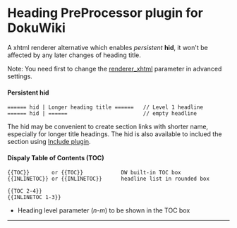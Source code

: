 # Heading PreProcessor plugin for DokuWiki

A xhtml renderer alternative which enables *persistent* **hid**, it won't be affected by any later changes of heading title.

Note: You need first to change the [renderer_xhtml](https://www.dokuwiki.org/config:renderer_xhtml) parameter in advanced settings.


#### Persistent hid

    ====== hid | Longer heading title ======   // Level 1 headline
    ====== hid | ======                        // empty headline

The hid may be convenient to create section links with shorter name, especially for longer title headings. The hid is also available to inclued the section using [Include plugin](https://www.dokuwiki.org/plugin:include).


#### Dispaly Table of Contents (TOC)

    {{TOC}}       or {{TOC}}            DW built-in TOC box
    {{INLINETOC}} or {{INLINETOC}}      headline list in rounded box
    
    {{TOC 2-4}}
    {{INLINETOC 1-3}}

* Heading level parameter (*n-m*) to be shown in the TOC box

----

